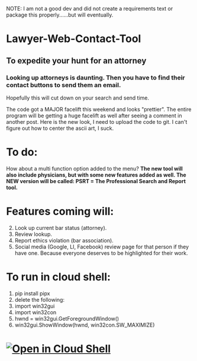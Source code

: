 NOTE: I am not a good dev and did not create a requirements text or package this properly......but will eventually.

# Lawyer-Web-Contact-Tool
## To expedite your hunt for an attorney
### Looking up attorneys is daunting. Then you have to find their contact buttons to send them an email.
Hopefully this will cut down on your search and send time.

The code got a MAJOR facelift this weekend and looks "prettier". The entire program will be getting a huge facelift as well after seeing a comment in another post. Here is the new look, I need to upload the code to git. I can't figure out how to center the ascii art, I suck.

# To do:
How about a multi function option added to the menu?
**The new tool will also include physicians, but with some new features added as well. The NEW version will be called: PSRT = The Professional Search and Report tool.**

# Features coming will:
2. Look up current bar status (attorney).
3. Review lookup.
4. Report ethics violation (bar association).
5. Social media (Google, LI, Facebook) review page for that person if they have one. Because everyone deserves to be highlighted for their work.

# To run in cloud shell:
1. pip install pipx
2. delete the following:
3. import win32gui
4. import win32con
5. hwnd = win32gui.GetForegroundWindow()
6. win32gui.ShowWindow(hwnd, win32con.SW_MAXIMIZE)

# [![Open in Cloud Shell](https://gstatic.com/cloudssh/images/open-btn.svg)](https://shell.cloud.google.com/cloudshell/editor?cloudshell_git_repo=https://github.com/michaelnotadev/Lawyer-Web-Contact-Tool)
